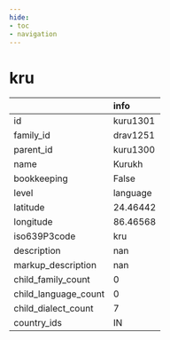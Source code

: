 ```yaml
---
hide:
- toc
- navigation
---
```

# kru
|                      | info     |
|:---------------------|:---------|
| id                   | kuru1301 |
| family_id            | drav1251 |
| parent_id            | kuru1300 |
| name                 | Kurukh   |
| bookkeeping          | False    |
| level                | language |
| latitude             | 24.46442 |
| longitude            | 86.46568 |
| iso639P3code         | kru      |
| description          | nan      |
| markup_description   | nan      |
| child_family_count   | 0        |
| child_language_count | 0        |
| child_dialect_count  | 7        |
| country_ids          | IN       |